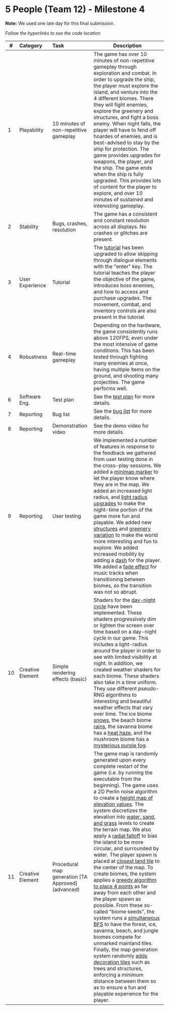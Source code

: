# 5 People (Team 12) - Milestone 4

**Note:** We used one late day for this final submission.

_Follow the hyperlinks to see the code location_

| #   | Category         | Task                                               | Description                                                                                                                                                                                                                                                                                                                                                                                                                                                                                                                                                                                                                                                                                                                                                                                                                                                                                                                                                                                                                                                                                                                                                                                                                                                                                                                                                                                                                                                                                                                                                                                                                                                                                                                                                                                                                                                                                                                                                                                                                     |
| --- | :--------------- | :------------------------------------------------- | ------------------------------------------------------------------------------------------------------------------------------------------------------------------------------------------------------------------------------------------------------------------------------------------------------------------------------------------------------------------------------------------------------------------------------------------------------------------------------------------------------------------------------------------------------------------------------------------------------------------------------------------------------------------------------------------------------------------------------------------------------------------------------------------------------------------------------------------------------------------------------------------------------------------------------------------------------------------------------------------------------------------------------------------------------------------------------------------------------------------------------------------------------------------------------------------------------------------------------------------------------------------------------------------------------------------------------------------------------------------------------------------------------------------------------------------------------------------------------------------------------------------------------------------------------------------------------------------------------------------------------------------------------------------------------------------------------------------------------------------------------------------------------------------------------------------------------------------------------------------------------------------------------------------------------------------------------------------------------------------------------------------------------- |
| 1   | Playability      | 10 minutes of non-repetitive gameplay              | The game has over 10 minutes of non-repetitive gameplay through exploration and combat. In order to upgrade the ship, the player must explore the island, and venture into the 4 different biomes. There they will fight enemies, explore the greenery and structures, and fight a boss enemy. When night falls, the player will have to fend off hoardes of enemies, and is best-advised to stay by the ship for protection. The game provides upgrades for weapons, the player, and the ship. The game ends when the ship is fully upgraded. This provides lots of content for the player to explore, and over 10 minutes of sustained and interesting gameplay.                                                                                                                                                                                                                                                                                                                                                                                                                                                                                                                                                                                                                                                                                                                                                                                                                                                                                                                                                                                                                                                                                                                                                                                                                                                                                                                                                              |
| 2   | Stability        | Bugs, crashes, resolution                          | The game has a consistent and constant resolution across all displays. No crashes or glitches are present.                                                                                                                                                                                                                                                                                                                                                                                                                                                                                                                                                                                                                                                                                                                                                                                                                                                                                                                                                                                                                                                                                                                                                                                                                                                                                                                                                                                                                                                                                                                                                                                                                                                                                                                                                                                                                                                                                                                      |
| 3   | User Experience  | Tutorial                                           | The [tutorial](https://github.students.cs.ubc.ca/CPSC427-2024W-T2/team-12/blob/37716f716f74f36ea9f231a541cb6649bc6dae3d/src/world_system.cpp#L172-L212) has been upgraded to allow skipping through dialogue elements with the "enter" key. The tutorial teaches the player the objective of the game, introduces boss enemies, and how to access and purchase upgrades. The movement, combat, and inventory controls are also present in the tutorial.                                                                                                                                                                                                                                                                                                                                                                                                                                                                                                                                                                                                                                                                                                                                                                                                                                                                                                                                                                                                                                                                                                                                                                                                                                                                                                                                                                                                                                                                                                                                                                         |
| 4   | Robustness       | Real-time gameplay                                 | Depending on the hardware, the game consistently runs above 120FPS, even under the most intensive of game conditions. This has been tested through fighting many enemies at once, having multiple items on the ground, and shooting many projectiles. The game performs well.                                                                                                                                                                                                                                                                                                                                                                                                                                                                                                                                                                                                                                                                                                                                                                                                                                                                                                                                                                                                                                                                                                                                                                                                                                                                                                                                                                                                                                                                                                                                                                                                                                                                                                                                                   |
| 6   | Software Eng.    | Test plan                                          | See the [test plan](doc/test-plan.md) for more details.                                                                                                                                                                                                                                                                                                                                                                                                                                                                                                                                                                                                                                                                                                                                                                                                                                                                                                                                                                                                                                                                                                                                                                                                                                                                                                                                                                                                                                                                                                                                                                                                                                                                                                                                                                                                                                                                                                                                                                         |
| 7   | Reporting        | Bug list                                           | See the [bug list](doc/bug-report.csv) for more details.                                                                                                                                                                                                                                                                                                                                                                                                                                                                                                                                                                                                                                                                                                                                                                                                                                                                                                                                                                                                                                                                                                                                                                                                                                                                                                                                                                                                                                                                                                                                                                                                                                                                                                                                                                                                                                                                                                                                                                        |
| 8   | Reporting        | Demonstration video                                | See the demo video for more details.                                                                                                                                                                                                                                                                                                                                                                                                                                                                                                                                                                                                                                                                                                                                                                                                                                                                                                                                                                                                                                                                                                                                                                                                                                                                                                                                                                                                                                                                                                                                                                                                                                                                                                                                                                                                                                                                                                                                                                                            |
| 9   | Reporting        | User testing                                       | We implemented a number of features in response to the feedback we gathered from user testing done in the cross-play sessions. We added a [minimap marker](https://github.students.cs.ubc.ca/CPSC427-2024W-T2/team-12/blob/37716f716f74f36ea9f231a541cb6649bc6dae3d/src/render_system.cpp#L913-L919) to let the player know where they are in the map. We added an increased light radius, and [light radius upgrades](https://github.students.cs.ubc.ca/CPSC427-2024W-T2/team-12/blob/7eedd145f1481f46f117be5e490dbc97e1db646d/src/world_system.cpp#L1372-L1382) to make the night-time portion of the game more fun and playable. We added new [structures](https://github.students.cs.ubc.ca/CPSC427-2024W-T2/team-12/blob/37716f716f74f36ea9f231a541cb6649bc6dae3d/src/world_init.cpp#L625-L679) and [greenery variation](https://github.students.cs.ubc.ca/CPSC427-2024W-T2/team-12/blob/37716f716f74f36ea9f231a541cb6649bc6dae3d/src/world_init.cpp#L530-L606) to make the world more interesting and fun to explore. We added increased mobility by adding a [dash](https://github.students.cs.ubc.ca/CPSC427-2024W-T2/team-12/blob/37716f716f74f36ea9f231a541cb6649bc6dae3d/src/physics_system.cpp#L90-L122) for the player. We added a [fade effect](https://github.students.cs.ubc.ca/CPSC427-2024W-T2/team-12/blob/37716f716f74f36ea9f231a541cb6649bc6dae3d/src/music_system.hpp#L155-L171) for music tracks when transitioning between biomes, so the transition was not so abrupt.                                                                                                                                                                                                                                                                                                                                                                                                                                                                                                                                 |
| 10  | Creative Element | Simple rendering effects (basic)                   | Shaders for the [day-night cycle](https://github.students.cs.ubc.ca/CPSC427-2024W-T2/team-12/blob/37716f716f74f36ea9f231a541cb6649bc6dae3d/shaders/vignette.fs.glsl#L36-L54) have been implemented. These shaders progressively dim or lighten the screen over time based on a day-night cycle in our game. This includes a light-radius around the player in order to see with limited visibility at night. In addition, we created weather shaders for each biome. These shaders also take in a time uniform. They use different pseudo-RNG algorithms to interesting and beautiful weather effects that vary over time. The ice biome [snows](shaders/snow.fs.glsl), the beach biome [rains](shaders/rain.fs.glsl), the savanna biome has a [heat haze](shaders/heat.fs.glsl), and the mushroom biome has a [mysterious purple fog](shaders/fog.fs.glsl).                                                                                                                                                                                                                                                                                                                                                                                                                                                                                                                                                                                                                                                                                                                                                                                                                                                                                                                                                                                                                                                                                                                                                                    |
| 11  | Creative Element | Procedural map generation [TA Approved] (advanced) | The game map is randomly generated upon every complete restart of the game (i.e. by running the executable from the beginning). The game uses a 2D Perlin noise algorithm to create a [height map of elevation values](https://github.students.cs.ubc.ca/CPSC427-2024W-T2/team-12/blob/37716f716f74f36ea9f231a541cb6649bc6dae3d/src/map/generate.cpp#L32-L67). The system discretizes the elevation into [water, sand, and grass](https://github.students.cs.ubc.ca/CPSC427-2024W-T2/team-12/blob/37716f716f74f36ea9f231a541cb6649bc6dae3d/src/map/generate.cpp#L21-L30) levels to create the terrain map. We also apply a [radial falloff](https://github.students.cs.ubc.ca/CPSC427-2024W-T2/team-12/blob/37716f716f74f36ea9f231a541cb6649bc6dae3d/src/map/generate.cpp#L50-L55) to bias the island to be more circular, and surrounded by water. The player spawn is placed at [closest land tile](https://github.students.cs.ubc.ca/CPSC427-2024W-T2/team-12/blob/37716f716f74f36ea9f231a541cb6649bc6dae3d/src/map/generate.cpp#L75-L141) to the center of the map. To create biomes, the system applies a [greedy algorithm to place 4 points](https://github.students.cs.ubc.ca/CPSC427-2024W-T2/team-12/blob/37716f716f74f36ea9f231a541cb6649bc6dae3d/src/map/generate.cpp#L197-L239) as far away from each other and the player spawn as possible. From these so-called "biome seeds", the system runs a [simultaneous BFS](https://github.students.cs.ubc.ca/CPSC427-2024W-T2/team-12/blob/37716f716f74f36ea9f231a541cb6649bc6dae3d/src/map/generate.cpp#L241-L296) to have the forest, ice, savanna, beach, and jungle biomes compete for unmarked mainland tiles. Finally, the map generation system randomly [adds decoration tiles](https://github.students.cs.ubc.ca/CPSC427-2024W-T2/team-12/blob/37716f716f74f36ea9f231a541cb6649bc6dae3d/src/map/generate.cpp#L298-L355) such as trees and structures, enforcing a minimum distance between them so as to ensure a fun and playable experience for the player. |
